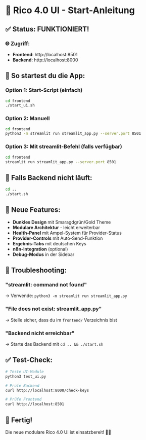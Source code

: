 # 🚀 Rico 4.0 UI - Start-Anleitung

## ✅ Status: FUNKTIONIERT!

### 🌐 Zugriff:
- **Frontend**: http://localhost:8501
- **Backend**: http://localhost:8000

## 🎯 So startest du die App:

### Option 1: Start-Script (einfach)
```bash
cd frontend
./start_ui.sh
```

### Option 2: Manuell
```bash
cd frontend
python3 -m streamlit run streamlit_app.py --server.port 8501
```

### Option 3: Mit streamlit-Befehl (falls verfügbar)
```bash
cd frontend
streamlit run streamlit_app.py --server.port 8501
```

## 🔧 Falls Backend nicht läuft:
```bash
cd ..
./start.sh
```

## 🎨 Neue Features:

- **Dunkles Design** mit Smaragdgrün/Gold Theme
- **Modulare Architektur** - leicht erweiterbar
- **Health-Panel** mit Ampel-System für Provider-Status
- **Provider-Controls** mit Auto-Send-Funktion
- **Ergebnis-Tabs** mit deutschen Keys
- **n8n-Integration** (optional)
- **Debug-Modus** in der Sidebar

## 🐛 Troubleshooting:

### "streamlit: command not found"
→ Verwende: `python3 -m streamlit run streamlit_app.py`

### "File does not exist: streamlit_app.py"
→ Stelle sicher, dass du im `frontend/` Verzeichnis bist

### "Backend nicht erreichbar"
→ Starte das Backend mit `cd .. && ./start.sh`

## ✅ Test-Check:
```bash
# Teste UI-Module
python3 test_ui.py

# Prüfe Backend
curl http://localhost:8000/check-keys

# Prüfe Frontend
curl http://localhost:8501
```

## 🎉 Fertig!

Die neue modulare Rico 4.0 UI ist einsatzbereit! 🐾✨
